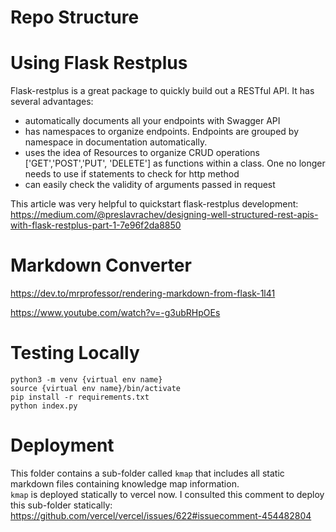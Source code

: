 
# Repo Structure


# Using Flask Restplus
Flask-restplus is a great package to quickly build out a RESTful API. It has several advantages:
- automatically documents all your endpoints with Swagger API
- has namespaces to organize endpoints. Endpoints are grouped by namespace in documentation automatically.
- uses the idea of Resources to organize CRUD operations ['GET','POST','PUT', 'DELETE'] as functions within a class. One no longer needs to use if statements to check for http method
- can easily check the validity of arguments passed in request

This article was very helpful to quickstart flask-restplus development: \
https://medium.com/@preslavrachev/designing-well-structured-rest-apis-with-flask-restplus-part-1-7e96f2da8850


# Markdown Converter
https://dev.to/mrprofessor/rendering-markdown-from-flask-1l41

https://www.youtube.com/watch?v=-g3ubRHpOEs

# Testing Locally
```shell
python3 -m venv {virtual env name}
source {virtual env name}/bin/activate
pip install -r requirements.txt
python index.py
```

# Deployment
This folder contains a sub-folder called `kmap` that includes all static markdown files containing knowledge map information.\
`kmap` is deployed statically to vercel now. I consulted this comment to deploy this sub-folder statically:\
https://github.com/vercel/vercel/issues/622#issuecomment-454482804
